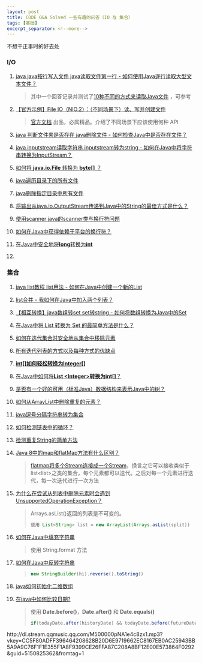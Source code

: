 ```yaml
---
layout: post
title: CODE Q&A Solved 一些有趣的问答（IO 与 集合）
tags: [基础]
excerpt_separator: <!--more-->
---
```


不想干正事时的好去处

<!--more-->

### I/O

1. [java java按行写入文件 java读取文件第一行 - 如何使用Java逐行读取大型文本文件？](https://code.i-harness.com/zh-CN/q/598b51)

   > 其中一个回答记录并测试了[10种不同的方式来读取Java文件](https://funnelgarden.com/java_read_file/) ，可参考

2. [【官方示例】File IO（NIO.2）：（不同场景下）读、写并创建文件](https://blog.csdn.net/hhx0626/article/details/78183928)

   > [官方文档](https://docs.oracle.com/javase/tutorial/essential/io/file.html) 出品，必属精品。介绍了不同场景下应该使用何种 API

3. [java 判断文件夹是否存在 java删除文件 - 如何检查Java中是否存在文件？](https://code.i-harness.com/zh-CN/q/1bb861)

4. [java inputstream读取字符串 inputstream转为string - 如何在Java中将字符串转换为InputStream？](https://code.i-harness.com/zh-CN/q/bef62)

5. [如何将 **java.io.File** 转换为 **byte[]** ？](https://code.i-harness.com/zh-CN/q/d1b64)

6. [java遍历目录下的所有文件](https://code.i-harness.com/zh-CN/q/1c25d0)

7. [java删除指定目录中所有文件](https://code.i-harness.com/zh-CN/q/be4ff)

8. [将输出从java.io.OutputStream传递到Java中的String的最佳方式是什么？](https://code.i-harness.com/zh-CN/q/34f3e)

9. [使用scanner java的scanner类与换行符问题](https://code.i-harness.com/zh-CN/q/c7ebdd)

10. [如何在Java中获得依赖于平台的换行符？](https://code.i-harness.com/zh-CN/q/32c4b)

11. [在Java中安全地将**long**转换为**int**](https://code.i-harness.com/zh-CN/q/18462f)

12. 

### 集合

1. [java list教程 list用法 - 如何在Java中创建一个新的List](https://code.i-harness.com/zh-CN/q/d19cc)

2. [list合并 - 我如何在Java中加入两个列表？](https://code.i-harness.com/zh-CN/q/2e477)

3. [【相互转换】java数组转set set转string - 如何将数组转换为Java中的Set](https://code.i-harness.com/zh-CN/q/2ec267)

4. [在Java中将 List 转换为 Set 的最简单方法是什么？](https://code.i-harness.com/zh-CN/q/15d164)

5. [如何在迭代集合时安全地从集合中移除元素](https://code.i-harness.com/zh-CN/q/12422a)

6. [所有迭代列表的方式以及每种方式的优缺点](https://code.i-harness.com/zh-CN/q/118ea33)

7. [**int[]**如何轻松转换为**Integer[]**](https://code.i-harness.com/zh-CN/q/d6fc5)

8. [在Java中如何将**List <**Integer**>**转换为**int[]**？](https://code.i-harness.com/zh-CN/q/ea7af)

9. [是否有一个好的可用（标准Java）数据结构来表示Java中的树？](https://code.i-harness.com/zh-CN/q/35bf96)

10. [ 如何从ArrayList中删除重复的元素？](https://code.i-harness.com/zh-CN/q/31cd0)

11. [java逗号分隔字符串转为集合](https://code.i-harness.com/zh-CN/q/724483)

12. [如何检测链表中的循环？](https://code.i-harness.com/zh-CN/q/28a2cb)

13. [检测重复String的简单方法](https://code.i-harness.com/zh-CN/q/12d8eb)

14. [Java 8中的map和flatMap方法有什么区别？](https://code.i-harness.com/zh-CN/q/1972c92)

    > [flatmap将多个Stream连接成一个Stream](https://blog.csdn.net/andyzhaojianhui/article/details/79047825)，换言之它可以接收类似于list<list<E>>之类的集合，每个元素都可以迭代。之后对每一个元素进行迭代，每一次迭代进行一次方法

15. [为什么在尝试从列表中删除元素时会遇到UnsupportedOperationException？](https://code.i-harness.com/zh-CN/q/2d40f3)

	> Arrays.asList()返回的列表是不可变的。
    > ```java
    > 使用 List<String> list = new ArrayList(Arrays.asList(split))
    > ```


16. [如何在Java中填充字符串](https://code.i-harness.com/zh-CN/q/5ed6d)

    > 使用 String.format 方法

17. [如何在Java中反转字符串](https://code.i-harness.com/zh-CN/q/737fb7)

    > ```java
    > new StringBuilder(hi).reverse().toString()
    > ```

18. [java如何初始化二维数组](https://code.i-harness.com/zh-CN/q/baa31d)

19. [在java中如何比较日期?](https://code.i-harness.com/zh-CN/q/278ef5)

    > 使用 **Date.before()**，**Date.after()** 和 **Date.equals()**
    > ```java
    > if(todayDate.after(historyDate) && todayDate.before(futureDate)){...}
    > ```

<p>http://dl.stream.qqmusic.qq.com/M500000pNA1e4c8zx1.mp3?vkey=CC5F80ADFF396464208628B20D6E9719662EC8167EB0AC25943BB5A9A9C76F1F1E355F1A8F9399CE26FFA87C208A8BF12E00E573864F0292&guid=5150825362&fromtag=1</p>

